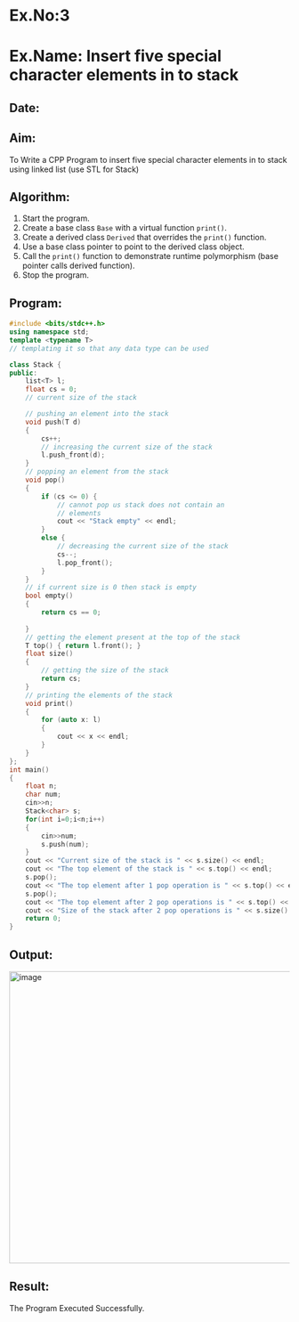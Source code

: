 # Ex.No:3  
# Ex.Name: Insert five special character elements in to stack 

## Date:  

## Aim:  
To Write a CPP Program to insert five special character elements in to stack using linked list (use STL for Stack)

## Algorithm:  
1. Start the program.  
2. Create a base class `Base` with a virtual function `print()`.  
3. Create a derived class `Derived` that overrides the `print()` function.  
4. Use a base class pointer to point to the derived class object.  
5. Call the `print()` function to demonstrate runtime polymorphism (base pointer calls derived function).  
6. Stop the program.  

## Program:
```cpp
#include <bits/stdc++.h>
using namespace std;
template <typename T>
// templating it so that any data type can be used

class Stack {
public:
	list<T> l;
	float cs = 0;
	// current size of the stack

	// pushing an element into the stack
	void push(T d)
	{
		cs++;
		// increasing the current size of the stack
		l.push_front(d);
	}
	// popping an element from the stack
	void pop()
	{
		if (cs <= 0) {
			// cannot pop us stack does not contain an
			// elements
			cout << "Stack empty" << endl;
		}
		else {
			// decreasing the current size of the stack
			cs--;
			l.pop_front();
		}
	}
	// if current size is 0 then stack is empty
	bool empty() 
	{ 
	    return cs == 0; 
	    
	}
	// getting the element present at the top of the stack
	T top() { return l.front(); }
	float size()
	{
		// getting the size of the stack
		return cs;
	}
	// printing the elements of the stack
	void print()
	{
		for (auto x: l) 
		{
			cout << x << endl;
		}
	}
};
int main()
{
    float n;
    char num;
    cin>>n;
	Stack<char> s;
	for(int i=0;i<n;i++)
	{
	    cin>>num;
	    s.push(num);
	}
	cout << "Current size of the stack is " << s.size() << endl;
	cout << "The top element of the stack is " << s.top() << endl;
	s.pop(); 
	cout << "The top element after 1 pop operation is " << s.top() << endl;
	s.pop();
	cout << "The top element after 2 pop operations is " << s.top() << endl;
	cout << "Size of the stack after 2 pop operations is " << s.size() << endl;
	return 0;
}
```
## Output:
<img width="1203" height="525" alt="image" src="https://github.com/user-attachments/assets/040d67a9-170b-42a1-996d-9346e19f4fa6" />

## Result:
The Program Executed Successfully.
